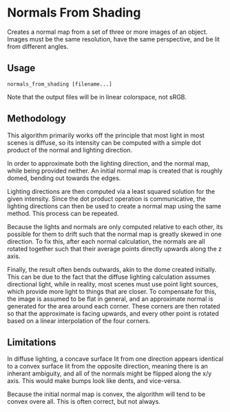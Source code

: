 Normals From Shading
====================

Creates a normal map from a set of three or more images of
an object. Images must be the same resolution, have the
same perspective, and be lit from different angles.

Usage
-----

    normals_from_shading [filename...]

Note that the output files will be in linear colorspace,
not sRGB.

Methodology
-----------

This algorithm primarily works off the principle that
most light in most scenes is diffuse, so its intensity can
be computed with a simple dot product of the normal and
lighting direction.

In order to approximate both the lighting direction, and
the normal map, while being provided neither. An initial
normal map is created that is roughly domed, bending out
towards the edges.

Lighting directions are then computed via a least squared
solution for the given intensity. Since the dot product
operation is communicative, the lighting directions can
then be used to create a normal map using the same method.
This process can be repeated.

Because the lights and normals are only computed relative
to each other, its possible for them to drift such that
the normal map is greatly skewed in one direction. To fix
this, after each normal calculation, the normals are all
rotated together such that their average points directly
upwards along the z axis.

Finally, the result often bends outwards, akin to the dome
created initially. This can be due to the fact that the
diffuse lighting calculation assumes directional light,
while in reality, most scenes must use point light
sources, which provide more light to things that are
closer. To compensate for this, the image is assumed to be
flat in general, and an approximate normal is generated
for the area around each corner. These corners are then
rotated so that the approximate is facing upwards, and
every other point is rotated based on a linear
interpolation of the four corners.

Limitations
-----------

In diffuse lighting, a concave surface lit from one
direction appears identical to a convex surface lit from
the opposite direction, meaning there is an inherant
ambiguity, and all of the normals might be flipped
along the x/y axis. This would make bumps look like
dents, and vice-versa.

Because the initial normal map is convex, the algorithm
will tend to be convex overe all. This is often correct,
but not always.